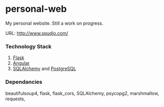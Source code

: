 # personal-web
My personal website. Still a work on progress.
 
URL: http://www.spudjo.com/
 
### Technology Stack
1. [Flask](https://flask.palletsprojects.com/en/1.1.x/)
2. [Angular](https://angular.io/)
3. [SQLAlchemy](https://pypi.org/project/SQLAlchemy/) and [PostgreSQL](https://www.postgresql.org/)

### Dependancies
beautifulsoup4, flask, flask_cors, SQLAlchemy, psycopg2, marshmallow, requests, 
